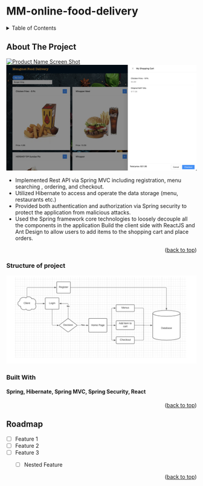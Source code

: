 # MM-online-food-delivery


<!-- TABLE OF CONTENTS -->
<details>
  <summary>Table of Contents</summary>
  <ol>
    <li>
      <a href="#about-the-project">About The Project</a>
      <ul>
        <li><a href="#built-with">Built With</a></li>
      </ul>
    </li>
    <li>
      <a href="#getting-started">Getting Started</a>
      <ul>
        <li><a href="#prerequisites">Prerequisites</a></li>
        <li><a href="#installation">Installation</a></li>
      </ul>
    </li>
    <li><a href="#usage">Usage</a></li>
    <li><a href="#roadmap">Roadmap</a></li>
    <li><a href="#contributing">Contributing</a></li>
    <li><a href="#license">License</a></li>
    <li><a href="#contact">Contact</a></li>
    <li><a href="#acknowledgments">Acknowledgments</a></li>
  </ol>
</details>



<!-- ABOUT THE PROJECT -->
## About The Project

[![Product Name Screen Shot][product-screenshot]](https://example.com)
[![Product Name Screen Shot][product-screenshot2]](https://example.com)


* Implemented Rest API via Spring MVC including registration, menu searching , ordering, and checkout. 
* Utilized Hibernate to access and operate the data storage (menu, restaurants etc.) 
* Provided both authentication and authorization via Spring security to protect the application from malicious attacks.
* Used the Spring framework core technologies to loosely decouple all the components in the application Build the client side with ReactJS and Ant Design to allow users to add items to the shopping cart and place orders.


<p align="right">(<a href="#readme-top">back to top</a>)</p>

### Structure of project
![Product Name Screen Shot][structure]

### Built With
#### Spring, Hibernate, Spring MVC, Spring Security, React

<p align="right">(<a href="#readme-top">back to top</a>)</p>




<!-- ROADMAP -->
## Roadmap

- [ ] Feature 1
- [ ] Feature 2
- [ ] Feature 3
    - [ ] Nested Feature


<p align="right">(<a href="#readme-top">back to top</a>)</p>




[product-screenshot]: images/screenshot1.png
[product-screenshot2]: images/screenshot2.png
[structure]: images/structure.png



